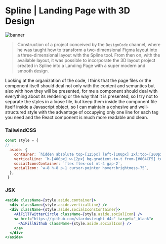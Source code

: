 # Spline | Landing Page with 3D Design

![banner](banner.png)

> Construction of a project conceived by the `DesignCode` channel, where he was taught how to transform a two-dimensional Figma layout into a three-dimensional layout with the Spline tool. From then on, with the available layout, it was possible to incorporate the 3D layout project created in Spline into a Landing Page with a super modern and smooth design.

Looking at the organization of the code, I think that the page files or the component itself should deal not only with the content and semantics but also with how they will be presented, for me a component should deal with everything about its rendering or the way that it is presented, so I try not to separate the styles in a loose file, but keep them inside the component file itself inside a Javascript object, so I can maintain a cohesive and well-structured style with the advantage of occupying only one line for each tag you need and the React component is much more readable and clean.

### TailwindCSS 

```jsx
const style = {
// ...
  aside: {
    container: `hidden absolute top-[125px] left-[100px] 2xl:top-[200px] 2xl:left-[205px] md:flex flex-col items-center justify-center text-white`,
    verticalLine: `h-[400px] w-[2px] bg-gradient-to-t from-[#004CF5] to-[#E044DE]`,
    socialIconsContainer: `flex flex-col mt-4 gap-2`,
    socialIcon: `w-8 h-8 p-1 cursor-pointer hover:brightness-75`,
  },
 }
```

### JSX

```jsx
<aside className={style.aside.container}>
  <div className={style.aside.verticalLine} />
  <div className={style.aside.socialIconsContainer}>
    <AiFillTwitterCircle className={style.aside.socialIcon} />
    <a href="https://github.com/stardusteight-d4c" target="_blank">
      <AiFillGithub className={style.aside.socialIcon} />
    </a>
  </div>
</aside>
```
